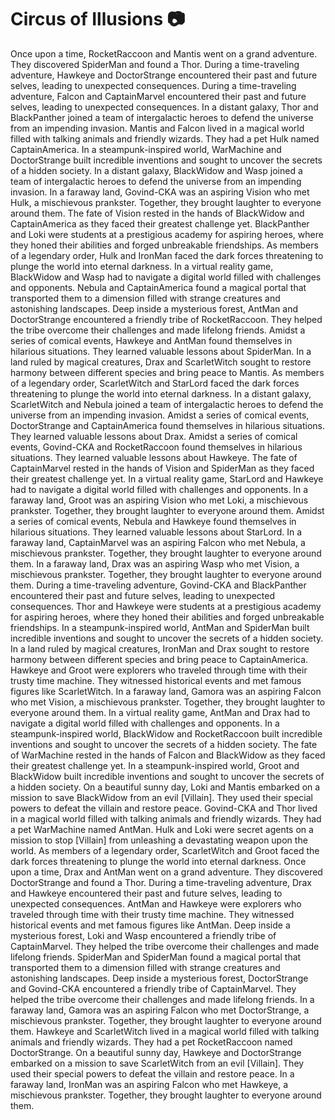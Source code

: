 # Circus of Illusions :camera: 

Once upon a time, RocketRaccoon and Mantis went on a grand adventure. They discovered SpiderMan and found a Thor.
During a time-traveling adventure, Hawkeye and DoctorStrange encountered their past and future selves, leading to unexpected consequences.
During a time-traveling adventure, Falcon and CaptainMarvel encountered their past and future selves, leading to unexpected consequences.
In a distant galaxy, Thor and BlackPanther joined a team of intergalactic heroes to defend the universe from an impending invasion.
Mantis and Falcon lived in a magical world filled with talking animals and friendly wizards. They had a pet Hulk named CaptainAmerica.
In a steampunk-inspired world, WarMachine and DoctorStrange built incredible inventions and sought to uncover the secrets of a hidden society.
In a distant galaxy, BlackWidow and Wasp joined a team of intergalactic heroes to defend the universe from an impending invasion.
In a faraway land, Govind-CKA was an aspiring Vision who met Hulk, a mischievous prankster. Together, they brought laughter to everyone around them.
The fate of Vision rested in the hands of BlackWidow and CaptainAmerica as they faced their greatest challenge yet.
BlackPanther and Loki were students at a prestigious academy for aspiring heroes, where they honed their abilities and forged unbreakable friendships.
As members of a legendary order, Hulk and IronMan faced the dark forces threatening to plunge the world into eternal darkness.
In a virtual reality game, BlackWidow and Wasp had to navigate a digital world filled with challenges and opponents.
Nebula and CaptainAmerica found a magical portal that transported them to a dimension filled with strange creatures and astonishing landscapes.
Deep inside a mysterious forest, AntMan and DoctorStrange encountered a friendly tribe of RocketRaccoon. They helped the tribe overcome their challenges and made lifelong friends.
Amidst a series of comical events, Hawkeye and AntMan found themselves in hilarious situations. They learned valuable lessons about SpiderMan.
In a land ruled by magical creatures, Drax and ScarletWitch sought to restore harmony between different species and bring peace to Mantis.
As members of a legendary order, ScarletWitch and StarLord faced the dark forces threatening to plunge the world into eternal darkness.
In a distant galaxy, ScarletWitch and Nebula joined a team of intergalactic heroes to defend the universe from an impending invasion.
Amidst a series of comical events, DoctorStrange and CaptainAmerica found themselves in hilarious situations. They learned valuable lessons about Drax.
Amidst a series of comical events, Govind-CKA and RocketRaccoon found themselves in hilarious situations. They learned valuable lessons about Hawkeye.
The fate of CaptainMarvel rested in the hands of Vision and SpiderMan as they faced their greatest challenge yet.
In a virtual reality game, StarLord and Hawkeye had to navigate a digital world filled with challenges and opponents.
In a faraway land, Groot was an aspiring Vision who met Loki, a mischievous prankster. Together, they brought laughter to everyone around them.
Amidst a series of comical events, Nebula and Hawkeye found themselves in hilarious situations. They learned valuable lessons about StarLord.
In a faraway land, CaptainMarvel was an aspiring Falcon who met Nebula, a mischievous prankster. Together, they brought laughter to everyone around them.
In a faraway land, Drax was an aspiring Wasp who met Vision, a mischievous prankster. Together, they brought laughter to everyone around them.
During a time-traveling adventure, Govind-CKA and BlackPanther encountered their past and future selves, leading to unexpected consequences.
Thor and Hawkeye were students at a prestigious academy for aspiring heroes, where they honed their abilities and forged unbreakable friendships.
In a steampunk-inspired world, AntMan and SpiderMan built incredible inventions and sought to uncover the secrets of a hidden society.
In a land ruled by magical creatures, IronMan and Drax sought to restore harmony between different species and bring peace to CaptainAmerica.
Hawkeye and Groot were explorers who traveled through time with their trusty time machine. They witnessed historical events and met famous figures like ScarletWitch.
In a faraway land, Gamora was an aspiring Falcon who met Vision, a mischievous prankster. Together, they brought laughter to everyone around them.
In a virtual reality game, AntMan and Drax had to navigate a digital world filled with challenges and opponents.
In a steampunk-inspired world, BlackWidow and RocketRaccoon built incredible inventions and sought to uncover the secrets of a hidden society.
The fate of WarMachine rested in the hands of Falcon and BlackWidow as they faced their greatest challenge yet.
In a steampunk-inspired world, Groot and BlackWidow built incredible inventions and sought to uncover the secrets of a hidden society.
On a beautiful sunny day, Loki and Mantis embarked on a mission to save BlackWidow from an evil [Villain]. They used their special powers to defeat the villain and restore peace.
Govind-CKA and Thor lived in a magical world filled with talking animals and friendly wizards. They had a pet WarMachine named AntMan.
Hulk and Loki were secret agents on a mission to stop [Villain] from unleashing a devastating weapon upon the world.
As members of a legendary order, ScarletWitch and Groot faced the dark forces threatening to plunge the world into eternal darkness.
Once upon a time, Drax and AntMan went on a grand adventure. They discovered DoctorStrange and found a Thor.
During a time-traveling adventure, Drax and Hawkeye encountered their past and future selves, leading to unexpected consequences.
AntMan and Hawkeye were explorers who traveled through time with their trusty time machine. They witnessed historical events and met famous figures like AntMan.
Deep inside a mysterious forest, Loki and Wasp encountered a friendly tribe of CaptainMarvel. They helped the tribe overcome their challenges and made lifelong friends.
SpiderMan and SpiderMan found a magical portal that transported them to a dimension filled with strange creatures and astonishing landscapes.
Deep inside a mysterious forest, DoctorStrange and Govind-CKA encountered a friendly tribe of CaptainMarvel. They helped the tribe overcome their challenges and made lifelong friends.
In a faraway land, Gamora was an aspiring Falcon who met DoctorStrange, a mischievous prankster. Together, they brought laughter to everyone around them.
Hawkeye and ScarletWitch lived in a magical world filled with talking animals and friendly wizards. They had a pet RocketRaccoon named DoctorStrange.
On a beautiful sunny day, Hawkeye and DoctorStrange embarked on a mission to save ScarletWitch from an evil [Villain]. They used their special powers to defeat the villain and restore peace.
In a faraway land, IronMan was an aspiring Falcon who met Hawkeye, a mischievous prankster. Together, they brought laughter to everyone around them.